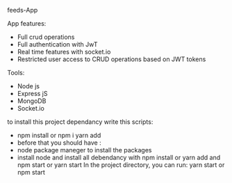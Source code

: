 feeds-App

App features:

- Full crud operations
- Full authentication with JwT
- Real time features with socket.io
- Restricted user access to CRUD operations based on JWT tokens

Tools:

- Node js
- Express jS
- MongoDB
- Socket.io

to install this project dependancy write this scripts:

- npm install or npm i yarn add
- before that you should have :
- node package maneger to install the packages
- install node and install all debendancy with npm install or yarn add and npm start
  or yarn start In the project directory, you can run: yarn start or npm start
